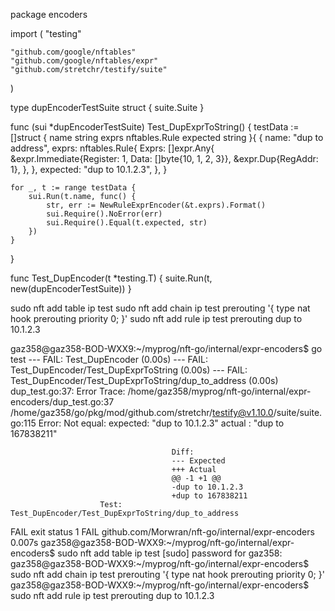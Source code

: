 package encoders

import (
	"testing"

	"github.com/google/nftables"
	"github.com/google/nftables/expr"
	"github.com/stretchr/testify/suite"
)

type dupEncoderTestSuite struct {
	suite.Suite
}

func (sui *dupEncoderTestSuite) Test_DupExprToString() {
	testData := []struct {
		name     string
		exprs    nftables.Rule
		expected string
	}{
		{
			name: "dup to address",
			exprs: nftables.Rule{
				Exprs: []expr.Any{
					&expr.Immediate{Register: 1, Data: []byte{10, 1, 2, 3}},
					&expr.Dup{RegAddr: 1},
				},
			},
			expected: "dup to 10.1.2.3",
		},
	}

	for _, t := range testData {
		sui.Run(t.name, func() {
			str, err := NewRuleExprEncoder(&t.exprs).Format()
			sui.Require().NoError(err)
			sui.Require().Equal(t.expected, str)
		})
	}
}

func Test_DupEncoder(t *testing.T) {
	suite.Run(t, new(dupEncoderTestSuite))
}


sudo nft add table ip test
sudo nft add chain ip test prerouting '{ type nat hook prerouting priority 0; }'
sudo nft add rule ip test prerouting dup to 10.1.2.3


gaz358@gaz358-BOD-WXX9:~/myprog/nft-go/internal/expr-encoders$ go test
--- FAIL: Test_DupEncoder (0.00s)
    --- FAIL: Test_DupEncoder/Test_DupExprToString (0.00s)
        --- FAIL: Test_DupEncoder/Test_DupExprToString/dup_to_address (0.00s)
            dup_test.go:37: 
                        Error Trace:    /home/gaz358/myprog/nft-go/internal/expr-encoders/dup_test.go:37
                                                                /home/gaz358/go/pkg/mod/github.com/stretchr/testify@v1.10.0/suite/suite.go:115
                        Error:          Not equal: 
                                        expected: "dup to 10.1.2.3"
                                        actual  : "dup to 167838211"
                                    
                                        Diff:
                                        --- Expected
                                        +++ Actual
                                        @@ -1 +1 @@
                                        -dup to 10.1.2.3
                                        +dup to 167838211
                        Test:           Test_DupEncoder/Test_DupExprToString/dup_to_address
FAIL
exit status 1
FAIL    github.com/Morwran/nft-go/internal/expr-encoders        0.007s
gaz358@gaz358-BOD-WXX9:~/myprog/nft-go/internal/expr-encoders$ sudo nft add table ip test
[sudo] password for gaz358: 
gaz358@gaz358-BOD-WXX9:~/myprog/nft-go/internal/expr-encoders$ sudo nft add chain ip test prerouting '{ type nat hook prerouting priority 0; }'
gaz358@gaz358-BOD-WXX9:~/myprog/nft-go/internal/expr-encoders$ sudo nft add rule ip test prerouting dup to 10.1.2.3







